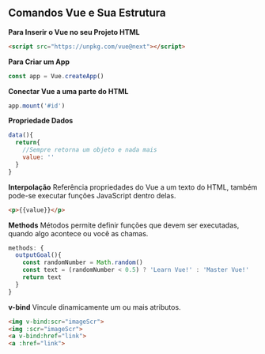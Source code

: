 ## Comandos Vue e Sua Estrutura

**Para Inserir o Vue no seu Projeto HTML**
~~~HTML
<script src="https://unpkg.com/vue@next"></script>
~~~

**Para Criar um App**
~~~JavaScript
const app = Vue.createApp()
~~~

**Conectar Vue a uma parte do HTML**
~~~JavaScript
app.mount('#id')
~~~

**Propriedade Dados**
~~~JavaScript
data(){
  return{
    //Sempre retorna um objeto e nada mais
    value: ''
  }
}
~~~

**Interpolação**
Referência propriedades do Vue a um texto do HTML, também pode-se executar funções JavaScript dentro delas.
~~~HTML
<p>{{value}}</p>
~~~

**Methods**
Métodos permite definir funções que devem ser executadas, quando algo acontece ou você as chamas.
~~~JavaScript
methods: {
  outputGoal(){
    const randomNumber = Math.random()
    const text = (randomNumber < 0.5) ? 'Learn Vue!' : 'Master Vue!'
    return text
  } 
}
~~~

**v-bind**
Vincule dinamicamente um ou mais atributos.
~~~HTML
<img v-bind:scr="imageScr">
<img :scr="imageScr">
<a v-bind:href="link">
<a :href="link">
~~~

